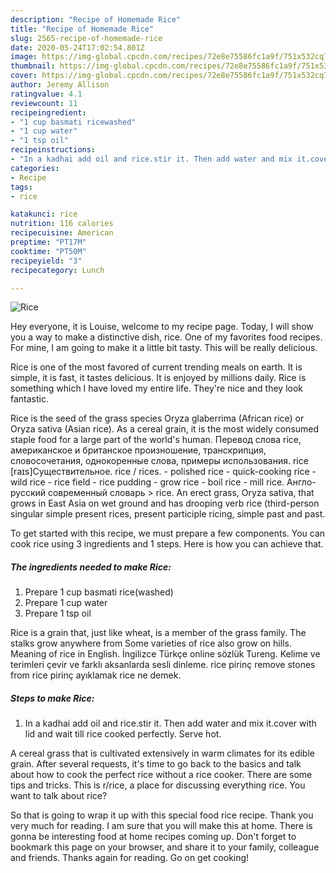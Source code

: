 ```yaml
---
description: "Recipe of Homemade Rice"
title: "Recipe of Homemade Rice"
slug: 2565-recipe-of-homemade-rice
date: 2020-05-24T17:02:54.801Z
image: https://img-global.cpcdn.com/recipes/72e8e75586fc1a9f/751x532cq70/rice-recipe-main-photo.jpg
thumbnail: https://img-global.cpcdn.com/recipes/72e8e75586fc1a9f/751x532cq70/rice-recipe-main-photo.jpg
cover: https://img-global.cpcdn.com/recipes/72e8e75586fc1a9f/751x532cq70/rice-recipe-main-photo.jpg
author: Jeremy Allison
ratingvalue: 4.1
reviewcount: 11
recipeingredient:
- "1 cup basmati ricewashed"
- "1 cup water"
- "1 tsp oil"
recipeinstructions:
- "In a kadhai add oil and rice.stir it. Then add water and mix it.cover with lid and wait till rice cooked perfectly. Serve hot."
categories:
- Recipe
tags:
- rice

katakunci: rice 
nutrition: 116 calories
recipecuisine: American
preptime: "PT17M"
cooktime: "PT50M"
recipeyield: "3"
recipecategory: Lunch

---
```



![Rice](https://img-global.cpcdn.com/recipes/72e8e75586fc1a9f/751x532cq70/rice-recipe-main-photo.jpg)

Hey everyone, it is Louise, welcome to my recipe page. Today, I will show you a way to make a distinctive dish, rice. One of my favorites food recipes. For mine, I am going to make it a little bit tasty. This will be really delicious.

Rice is one of the most favored of current trending meals on earth. It is simple, it is fast, it tastes delicious. It is enjoyed by millions daily. Rice is something which I have loved my entire life. They're nice and they look fantastic.

Rice is the seed of the grass species Oryza glaberrima (African rice) or Oryza sativa (Asian rice). As a cereal grain, it is the most widely consumed staple food for a large part of the world&#39;s human. Перевод слова rice, американское и британское произношение, транскрипция, словосочетания, однокоренные слова, примеры использования. rice [raɪs]Существительное. rice / rices. - polished rice - quick-cooking rice - wild rice - rice field - rice pudding - grow rice - boil rice - mill rice. Англо-русский современный словарь &gt; rice. An erect grass, Oryza sativa, that grows in East Asia on wet ground and has drooping verb rice (third-person singular simple present rices, present participle ricing, simple past and past.


To get started with this recipe, we must prepare a few components. You can cook rice using 3 ingredients and 1 steps. Here is how you can achieve that.

<!--inarticleads1-->

##### The ingredients needed to make Rice:

1. Prepare 1 cup basmati rice(washed)
1. Prepare 1 cup water
1. Prepare 1 tsp oil


Rice is a grain that, just like wheat, is a member of the grass family. The stalks grow anywhere from Some varieties of rice also grow on hills. Meaning of rice in English. İngilizce Türkçe online sözlük Tureng. Kelime ve terimleri çevir ve farklı aksanlarda sesli dinleme. rice pirinç remove stones from rice pirinç ayıklamak rice ne demek. 

<!--inarticleads2-->

##### Steps to make Rice:

1. In a kadhai add oil and rice.stir it. Then add water and mix it.cover with lid and wait till rice cooked perfectly. Serve hot.


A cereal grass that is cultivated extensively in warm climates for its edible grain. After several requests, it&#39;s time to go back to the basics and talk about how to cook the perfect rice without a rice cooker. There are some tips and tricks. This is r/rice, a place for discussing everything rice. You want to talk about rice? 

So that is going to wrap it up with this special food rice recipe. Thank you very much for reading. I am sure that you will make this at home. There is gonna be interesting food at home recipes coming up. Don't forget to bookmark this page on your browser, and share it to your family, colleague and friends. Thanks again for reading. Go on get cooking!
